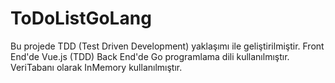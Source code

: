 # ToDoListGoLang
Bu projede TDD (Test Driven Development) yaklaşımı ile geliştirilmiştir.
Front End'de Vue.js (TDD)
Back End'de Go programlama dili kullanılmıştır.
VeriTabanı olarak InMemory kullanılmıştır.
